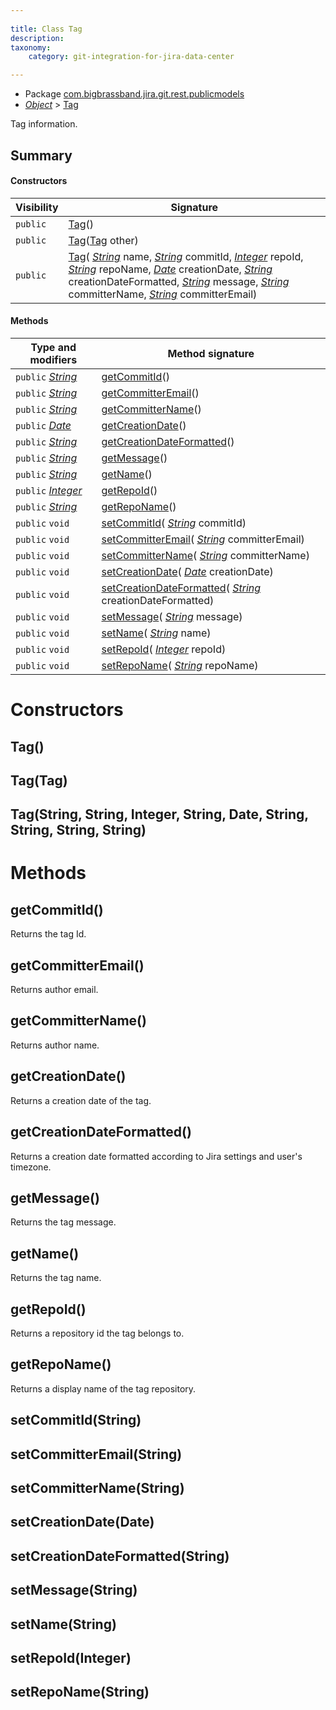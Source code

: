 ```yaml
---
  
title: Class Tag
description:
taxonomy:
    category: git-integration-for-jira-data-center

---
```



* Package [com.bigbrassband.jira.git.rest.publicmodels](README.html)
*  *[Object](https://docs.oracle.com/javase/8/docs/api/java/lang/Object.html)*  > [Tag](Tag-gij-self-managed)

Tag information.


## Summary
#### Constructors
| Visibility | Signature |
| --- | --- |
| `public` | [Tag](#tag)() |
| `public` | [Tag](#tagtag)([Tag](Tag-gij-self-managed) other) |
| `public` | [Tag](#tagstring-string-integer-string-date-string-string-string-string)( *[String](https://docs.oracle.com/javase/8/docs/api/java/lang/String.html)*  name,  *[String](https://docs.oracle.com/javase/8/docs/api/java/lang/String.html)*  commitId,  *[Integer](https://docs.oracle.com/javase/8/docs/api/java/lang/Integer.html)*  repoId,  *[String](https://docs.oracle.com/javase/8/docs/api/java/lang/String.html)*  repoName,  *[Date](https://docs.oracle.com/javase/8/docs/api/java/util/Date.html)*  creationDate,  *[String](https://docs.oracle.com/javase/8/docs/api/java/lang/String.html)*  creationDateFormatted,  *[String](https://docs.oracle.com/javase/8/docs/api/java/lang/String.html)*  message,  *[String](https://docs.oracle.com/javase/8/docs/api/java/lang/String.html)*  committerName,  *[String](https://docs.oracle.com/javase/8/docs/api/java/lang/String.html)*  committerEmail) |

#### Methods
| Type and modifiers | Method signature |
| --- | --- |
| `public`  *[String](https://docs.oracle.com/javase/8/docs/api/java/lang/String.html)*  | [getCommitId](#getcommitid)() |
| `public`  *[String](https://docs.oracle.com/javase/8/docs/api/java/lang/String.html)*  | [getCommitterEmail](#getcommitteremail)() |
| `public`  *[String](https://docs.oracle.com/javase/8/docs/api/java/lang/String.html)*  | [getCommitterName](#getcommittername)() |
| `public`  *[Date](https://docs.oracle.com/javase/8/docs/api/java/util/Date.html)*  | [getCreationDate](#getcreationdate)() |
| `public`  *[String](https://docs.oracle.com/javase/8/docs/api/java/lang/String.html)*  | [getCreationDateFormatted](#getcreationdateformatted)() |
| `public`  *[String](https://docs.oracle.com/javase/8/docs/api/java/lang/String.html)*  | [getMessage](#getmessage)() |
| `public`  *[String](https://docs.oracle.com/javase/8/docs/api/java/lang/String.html)*  | [getName](#getname)() |
| `public`  *[Integer](https://docs.oracle.com/javase/8/docs/api/java/lang/Integer.html)*  | [getRepoId](#getrepoid)() |
| `public`  *[String](https://docs.oracle.com/javase/8/docs/api/java/lang/String.html)*  | [getRepoName](#getreponame)() |
| `public` `void` | [setCommitId](#setcommitidstring)( *[String](https://docs.oracle.com/javase/8/docs/api/java/lang/String.html)*  commitId) |
| `public` `void` | [setCommitterEmail](#setcommitteremailstring)( *[String](https://docs.oracle.com/javase/8/docs/api/java/lang/String.html)*  committerEmail) |
| `public` `void` | [setCommitterName](#setcommitternamestring)( *[String](https://docs.oracle.com/javase/8/docs/api/java/lang/String.html)*  committerName) |
| `public` `void` | [setCreationDate](#setcreationdatedate)( *[Date](https://docs.oracle.com/javase/8/docs/api/java/util/Date.html)*  creationDate) |
| `public` `void` | [setCreationDateFormatted](#setcreationdateformattedstring)( *[String](https://docs.oracle.com/javase/8/docs/api/java/lang/String.html)*  creationDateFormatted) |
| `public` `void` | [setMessage](#setmessagestring)( *[String](https://docs.oracle.com/javase/8/docs/api/java/lang/String.html)*  message) |
| `public` `void` | [setName](#setnamestring)( *[String](https://docs.oracle.com/javase/8/docs/api/java/lang/String.html)*  name) |
| `public` `void` | [setRepoId](#setrepoidinteger)( *[Integer](https://docs.oracle.com/javase/8/docs/api/java/lang/Integer.html)*  repoId) |
| `public` `void` | [setRepoName](#setreponamestring)( *[String](https://docs.oracle.com/javase/8/docs/api/java/lang/String.html)*  repoName) |



# Constructors
## Tag()




## Tag(Tag)




## Tag(String, String, Integer, String, Date, String, String, String, String)





# Methods
## getCommitId()
Returns the tag Id.



## getCommitterEmail()
Returns author email.



## getCommitterName()
Returns author name.



## getCreationDate()
Returns a creation date of the tag.



## getCreationDateFormatted()
Returns a creation date formatted according to Jira settings and user's timezone.



## getMessage()
Returns the tag message.



## getName()
Returns the tag name.



## getRepoId()
Returns a repository id the tag belongs to.



## getRepoName()
Returns a display name of the tag repository.



## setCommitId(String)




## setCommitterEmail(String)




## setCommitterName(String)




## setCreationDate(Date)




## setCreationDateFormatted(String)




## setMessage(String)




## setName(String)




## setRepoId(Integer)




## setRepoName(String)





